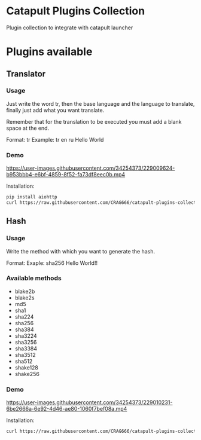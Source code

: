 # Catapult Plugins Collection

Plugin collection to integrate with catapult launcher

# Plugins available

## Translator

### Usage

Just write the word tr, then the base language and the
language to translate, finally just add what you want translate.

Remember that for the translation to be executed you must add a blank space at the end.

Format: tr <source language> <target language> <Text to translate>
Example: tr en ru Hello World

### Demo


https://user-images.githubusercontent.com/34254373/229009624-b953bbb4-e6bf-4859-8f52-fa73df8eec0b.mp4

Installation:

```bash
pip install aiohttp
curl https://raw.githubusercontent.com/CRAG666/catapult-plugins-collection/main/plugins/translator.py --output ~/.local/share/catapult/plugins/translator.py
```

## Hash

### Usage

Write the method with which you want to generate the hash.

Format: <method> <text>
Exaple: sha256 Hello World!!

### Available methods

 * blake2b
 * blake2s
 * md5
 * sha1
 * sha224
 * sha256
 * sha384
 * sha3224
 * sha3256
 * sha3384
 * sha3512
 * sha512
 * shake128
 * shake256

### Demo

https://user-images.githubusercontent.com/34254373/229010231-6be2666a-6e92-4d46-ae80-1060f7bef08a.mp4

Installation:

```bash
curl https://raw.githubusercontent.com/CRAG666/catapult-plugins-collection/main/plugins/hash.py --output ~/.local/share/catapult/plugins/hash.py
```
